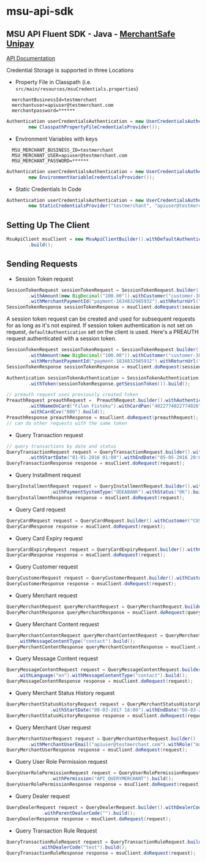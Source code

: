 # msu-api-sdk
## MSU API Fluent SDK - Java - [MerchantSafe Unipay](http://merchantsafeunipay.asseco.com/)
[API Documentation](https://test.merchantsafeunipay.com/msu/api/v2/doc)


Credential Storage is supported in three Locations
- Property File in Classpath (i.e. `src/main/resources/msuCredentials.properties`) 
```
  merchantBusinessId=testmerchant
  merchantuser=apiuser@testmerchant.com
  merchantpassword=******
```
```java
Authentication userCredentialsAuthentication = new UserCredentialsAuthentication(
		new ClasspathPropertyFileCredentialsProvider());
```

- Environment Variables with keys
```
  MSU_MERCHANT_BUSINESS_ID=testmerchant
  MSU_MERCHANT_USER=apiuser@testmerchant.com
  MSU_MERCHANT_PASSWORD=******
```
```java
Authentication userCredentialsAuthentication = new UserCredentialsAuthentication(
		new EnvironmentVariableCredentialsProvider());
```

- Static Credentials In Code
```java
Authentication userCredentialsAuthentication = new UserCredentialsAuthentication(
		new StaticCredentialsProvider("testmerchant", "apiuser@testmerchant.com", "******"));
```

## Setting Up The Client
```java
MsuApiClient msuClient = new MsuApiClientBuilder().withDefaultAuthentication(userCredentialsAuthentication)
		.build();
```
## Sending Requests
- Session Token request

```java
SessionTokenRequest sessionTokenRequest = SessionTokenRequest.builder().withCurrency(Currency.TRY)
		.withAmount(new BigDecimal("100.00")).withCustomer("customer-3828342004")
		.withMerchantPaymentId("payment-1834832985932").withReturnUrl("http://www.returnurl.com").build();
SessionTokenResponse sessionTokenResponse = msuClient.doRequest(sessionTokenRequest);
```
A session token request can be created and used for subsequent requests for as long as it's not expired. If session token authentication is not set on request, `defaultAuthentication` set on the client is used.
Here's a PREAUTH request authenticated with a session token.
```java
SessionTokenRequest sessionTokenRequest = SessionTokenRequest.builder().withCurrency(Currency.TRY)
		.withAmount(new BigDecimal("100.00")).withCustomer("customer-3828342004")
		.withMerchantPaymentId("payment-1834832985932").withReturnUrl("http://www.returnurl.com").build();
SessionTokenResponse sessionTokenResponse = msuClient.doRequest(sessionTokenRequest);

Authentication sessionTokenAuthentication = SessionTokenAuthentication.sessionTokenAuthentication()
		.withToken(sessionTokenResponse.getSessionToken()).build();

// preauth request uses previously created token
PreauthRequest preauthRequest =  PreauthRequest.builder().withAuthentication(sessionTokenAuthentication)
		.withNameOnCard("Filan Fisteku").withCardPan("4022774022774026").withCardExpiry("02.2021")
		.withCardCvv("000").build();
PreauthResponse preauthResponse = msuClient.doRequest(preauthRequest);
// can do other requests with the same token
```

- Query Transaction request

```java
// query transactions by date and status
QueryTransactionRequest request = QueryTransactionRequest.builder().withTransactionStatus("AP")
        .withStartDate("01-01-2016 01:00").withEndDate("05-05-2016 20:00").withOffset("100").withLimit("20").build();
QueryTransactionResponse response = msuClient.doRequest(request);
```

- Query Installment request

```java
QueryInstallmentRequest request = QueryInstallmentRequest.builder().withPaymentSystem("Odeabank")
                .withPaymentSystemType("ODEABANK").withStatus("OK").build();
QueryInstallmentResponse response = msuClient.doRequest(request);
```

- Query Card request

```java
QueryCardRequest request = QueryCardRequest.builder().withCustomer("CUSTOMER").build();
QueryCardResponse response = msuClient.doRequest(request);
```

- Query Card Expiry request

```java
QueryCardExpiryRequest request = QueryCardExpiryRequest.builder().withCustomer("CUSTOMER").build();
QueryCardResponse response = msuClient.doRequest(request);
```

- Query Customer request

```java
QueryCustomerRequest request = QueryCustomerRequest.builder().withCustomer("CUSTOMER").build(); // by MerchantCustomerId
QueryCustomerResponse response = msuClient.doRequest(request);
```

- Query Merchant request
```java
QueryMerchantRequest queryMerchantRequest = QueryMerchantRequest.builder().build(); // the queried merchant is the one making the request
QueryMerchantResponse queryMerchantResponse = msuClient.doRequest(queryMerchantRequest);
```

- Query Merchant Content request

```java
QueryMerchantContentRequest queryMerchantContentRequest = QueryMerchantContentRequest.builder().withLanguage("en")
	.withMessageContentType("contact").build();
QueryMerchantContentResponse queryMerchantContentResponse = msuClient.doRequest(queryMerchantContentRequest);
```

- Query Message Content request

```java
QueryMessageContentRequest request = QueryMessageContentRequest.builder()
    .withLanguage("en").withMessageContentType("contact").build();
QueryMessageContentResponse response = msuClient.doRequest(request);
```

- Query Merchant Status History request

```java
QueryMerchantStatusHistoryRequest request = QueryMerchantStatusHistoryRequest.builder().withStatus("OK")
                .withStartDate("08-03-2017 18:00").withEndDate("08-03-2018 18:00").build();
QueryMerchantStatusHistoryResponse response = msuClient.doRequest(request);
```

- Query Merchant User request

```java
QueryMerchantUserRequest request = QueryMerchantUserRequest.builder()
		.withMerchantUserEmail("apiuser@testmerchant.com").withRole("mapiu").build();
QueryMerchantUserResponse response = msuClient.doRequest(request);
```

- Query User Role Permission request

```java
QueryUserRolePermissionRequest request = QueryUserRolePermissionRequest.builder().withRole("MSADM")
                .withPermission("API_QUERYMERCHANT").build();
QueryUserRolePermissionResponse response = msuClient.doRequest(request);
```

- Query Dealer request

```java
QueryDealerRequest request = QueryDealerRequest.builder().withDealerCode("test")
             .withParentDealerCode("").build();
QueryDealerResponse response = msuClient.doRequest(request);
```

- Query Transaction Rule Request

```java
QueryTransactionRuleRequest request = QueryTransactionRuleRequest.builder()
            .withDealerCode("test").build();
QueryTransactionRuleResponse response = msuClient.doRequest(request);
```
